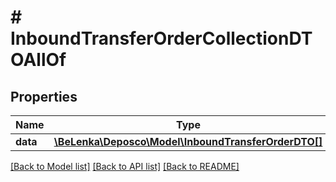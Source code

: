 # # InboundTransferOrderCollectionDTOAllOf

## Properties

Name | Type | Description | Notes
------------ | ------------- | ------------- | -------------
**data** | [**\BeLenka\Deposco\Model\InboundTransferOrderDTO[]**](InboundTransferOrderDTO.md) |  | [optional]

[[Back to Model list]](../../README.md#models) [[Back to API list]](../../README.md#endpoints) [[Back to README]](../../README.md)
